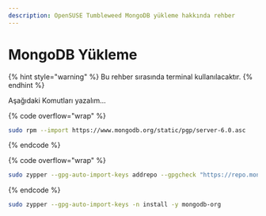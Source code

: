```yaml
---
description: OpenSUSE Tumbleweed MongoDB yükleme hakkında rehber
---
```


# MongoDB Yükleme

{% hint style="warning" %}
Bu rehber sırasında terminal kullanılacaktır.
{% endhint %}

Aşağıdaki Komutları yazalım...

{% code overflow="wrap" %}
```bash
sudo rpm --import https://www.mongodb.org/static/pgp/server-6.0.asc
```
{% endcode %}

{% code overflow="wrap" %}
```bash
sudo zypper --gpg-auto-import-keys addrepo --gpgcheck "https://repo.mongodb.org/zypper/suse/15/mongodb-org/6.0/x86_64/" mongodb
```
{% endcode %}

```bash
sudo zypper --gpg-auto-import-keys -n install -y mongodb-org
```

